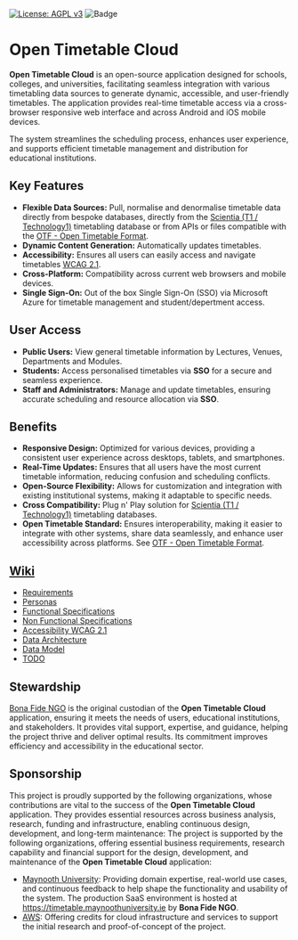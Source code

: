 [![License: AGPL v3](https://img.shields.io/badge/License-AGPL%20v3-blue.svg)](https://www.gnu.org/licenses/agpl-3.0)
![Badge](https://img.shields.io/badge/Accessibility-WCAG_2.1_AA-green)

# Open Timetable Cloud
**Open Timetable Cloud** is an open-source application designed for schools, colleges, and universities, facilitating seamless integration with various timetabling data sources to generate dynamic, accessible, and user-friendly timetables. The application provides real-time timetable access via a cross-browser responsive web interface and across Android and iOS mobile devices.

The system streamlines the scheduling process, enhances user experience, and supports efficient timetable management and distribution for educational institutions.

## Key Features
- **Flexible Data Sources:** Pull, normalise and denormalise timetable data directly from bespoke databases, directly from the [Scientia (T1 / Technology1)](https://www.technology1.com/products/timetabling-and-scheduling) timetabling database or from APIs or files compatible with the [OTF - Open Timetable Format](https://github.com/bonafide-ngo/opentimetable-standard).
- **Dynamic Content Generation:** Automatically updates timetables.
- **Accessibility:** Ensures all users can easily access and navigate timetables [WCAG 2.1](https://www.w3.org/WAI/WCAG22/quickref/?versions=2.1).
- **Cross-Platform:** Compatibility across current web browsers and mobile devices.
- **Single Sign-On:** Out of the box Single Sign-On (SSO) via Microsoft Azure for timetable management and student/depertment access.
## User Access
- **Public Users:** View general timetable information by Lectures, Venues, Departments and Modules.
- **Students:** Access personalised timetables via **SSO** for a secure and seamless experience.
- **Staff and Administrators:** Manage and update timetables, ensuring accurate scheduling and resource allocation via **SSO**.

## Benefits
- **Responsive Design:** Optimized for various devices, providing a consistent user experience across desktops, tablets, and smartphones.
- **Real-Time Updates:** Ensures that all users have the most current timetable information, reducing confusion and scheduling conflicts.
- **Open-Source Flexibility:** Allows for customization and integration with existing institutional systems, making it adaptable to specific needs.
- **Cross Compatibility:** Plug n' Play solution for [Scientia (T1 / Technology1)](https://www.technology1.com/products/timetabling-and-scheduling) timetabling databases.
- **Open Timetable Standard:** Ensures interoperability, making it easier to integrate with other systems, share data seamlessly, and enhance user accessibility across platforms. See [OTF - Open Timetable Format](https://github.com/bonafide-ngo/opentimetable-standard).

## [Wiki](https://github.com/bonafide-ngo/opentimetable-cloud/wiki)
- [Requirements](https://github.com/bonafide-ngo/opentimetable-cloud/wiki/Requirements)
- [Personas](https://github.com/bonafide-ngo/opentimetable-cloud/wiki/Personas)
- [Functional Specifications](https://github.com/bonafide-ngo/opentimetable-cloud/wiki/Functional-Specifications)
- [Non Functional Specifications](https://github.com/bonafide-ngo/opentimetable-cloud/wiki/Non-Functional-Specifications)
- [Accessibility WCAG 2.1](https://github.com/bonafide-ngo/opentimetable-cloud/wiki/Accessibility-WCAG-2.1)
- [Data Architecture](https://github.com/bonafide-ngo/opentimetable-cloud/wiki/Data-Architecture)
- [Data Model](https://github.com/bonafide-ngo/opentimetable-cloud/wiki/Data-Model)
- [TODO](https://github.com/bonafide-ngo/opentimetable-cloud/wiki/TODO)

## Stewardship
[Bona Fide NGO](https://bonafide.ngo) is the original custodian of the **Open Timetable Cloud** application, ensuring it meets the needs of users, educational institutions, and stakeholders. It provides vital support, expertise, and guidance, helping the project thrive and deliver optimal results. Its commitment improves efficiency and accessibility in the educational sector.

## Sponsorship
This project is proudly supported by the following organizations, whose contributions are vital to the success of the **Open Timetable Cloud** application. They provides essential resources across business analysis, research, funding and infrastructure, enabling continuous design, development, and long-term maintenance:
The project is supported by the following organizations, offering essential business requirements, research capability and financial support for the design, development, and maintenance of the **Open Timetable Cloud** application:
- [Maynooth University](https://mu.ie): Providing domain expertise, real-world use cases, and continuous feedback to help shape the functionality and usability of the system. The production SaaS environment is hosted at https://timetable.maynoothuniversity.ie by **Bona Fide NGO**.
- [AWS](https://aws.amazon.com/): Offering credits for cloud infrastructure and services to support the initial research and proof-of-concept of the project.


